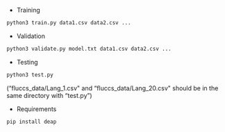 * Training 

```bash
python3 train.py data1.csv data2.csv ...
```

* Validation 

```bash
python3 validate.py model.txt data1.csv data2.csv ...
```

* Testing 

```bash
python3 test.py
```


(“fluccs_data/Lang_1.csv" and “fluccs_data/Lang_20.csv" should be in the same directory with “test.py”)


* Requirements 

```bash
pip install deap
```
